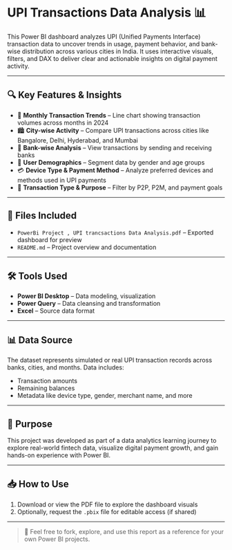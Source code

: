 # UPI Transactions Data Analysis 📊

This Power BI dashboard analyzes UPI (Unified Payments Interface) transaction data to uncover trends in usage, payment behavior, and bank-wise distribution across various cities in India. It uses interactive visuals, filters, and DAX to deliver clear and actionable insights on digital payment activity.

---

## 🔍 Key Features & Insights

- 📆 **Monthly Transaction Trends** – Line chart showing transaction volumes across months in 2024
- 🏙️ **City-wise Activity** – Compare UPI transactions across cities like Bangalore, Delhi, Hyderabad, and Mumbai
- 🏦 **Bank-wise Analysis** – View transactions by sending and receiving banks
- 👥 **User Demographics** – Segment data by gender and age groups
- 💳 **Device Type & Payment Method** – Analyze preferred devices and methods used in UPI payments
- 🔄 **Transaction Type & Purpose** – Filter by P2P, P2M, and payment goals

---

## 📁 Files Included

- `PowerBi Project , UPI trancsactions Data Analysis.pdf` – Exported dashboard for preview
- `README.md` – Project overview and documentation

---

## 🛠️ Tools Used

- **Power BI Desktop** – Data modeling, visualization
- **Power Query** – Data cleansing and transformation
- **Excel** – Source data format

---

## 📊 Data Source

The dataset represents simulated or real UPI transaction records across banks, cities, and months. Data includes:
- Transaction amounts
- Remaining balances
- Metadata like device type, gender, merchant name, and more

---

## 🚀 Purpose

This project was developed as part of a data analytics learning journey to explore real-world fintech data, visualize digital payment growth, and gain hands-on experience with Power BI.

---

## 📥 How to Use

1. Download or view the PDF file to explore the dashboard visuals
2. Optionally, request the `.pbix` file for editable access (if shared)

---

> 📌 Feel free to fork, explore, and use this report as a reference for your own Power BI projects.
